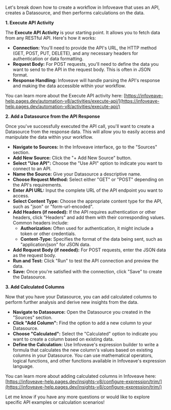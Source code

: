 Let's break down how to create a workflow in Infoveave that uses an API, creates a Datasource, and then performs calculations on the data.

**1. Execute API Activity**

The **Execute API Activity** is your starting point. It allows you to fetch data from any RESTful API. Here's how it works:

*   **Connection:** You'll need to provide the API's URL, the HTTP method (GET, POST, PUT, DELETE), and any necessary headers for authentication or data formatting.
*   **Request Body:** For POST requests, you'll need to define the data you want to send to the API in the request body. This is often in JSON format.
*   **Response Handling:** Infoveave will handle parsing the API's response and making the data accessible within your workflow.

   You can learn more about the Execute API activity here: [https://infoveave-help.pages.dev/automation-v8/activities/execute-api/](https://infoveave-help.pages.dev/automation-v8/activities/execute-api/)

**2. Add a Datasource from the API Response**

Once you've successfully executed the API call, you'll want to create a Datasource from the response data. This will allow you to easily access and manipulate the data within your workflow.

*   **Navigate to Sources:** In the Infoveave interface, go to the "Sources" section.
*   **Add New Source:** Click the "+ Add New Source" button.
*   **Select "Use API":** Choose the "Use API" option to indicate you want to connect to an API.
*   **Name the Source:** Give your Datasource a descriptive name.
*   **Choose Request Method:** Select either "GET" or "POST" depending on the API's requirements.
*   **Enter API URL:**  Input the complete URL of the API endpoint you want to access.
*   **Select Content Type:** Choose the appropriate content type for the API, such as "json" or "form-url-encoded".
*   **Add Headers (if needed):**  If the API requires authentication or other headers, click "Headers" and add them with their corresponding values. Common headers include:
    *   **Authorization:**  Often used for authentication, it might include a token or other credentials.
    *   **Content-Type:** Specifies the format of the data being sent, such as "application/json" for JSON data.
*   **Add Request Body (if needed):** For POST requests, enter the JSON data as the request body.
*   **Run and Test:** Click "Run" to test the API connection and preview the data.
*   **Save:** Once you're satisfied with the connection, click "Save" to create the Datasource.

**3. Add Calculated Columns**

Now that you have your Datasource, you can add calculated columns to perform further analysis and derive new insights from the data.

*   **Navigate to Datasource:** Open the Datasource you created in the "Sources" section.
*   **Click "Add Column":**  Find the option to add a new column to your Datasource.
*   **Choose "Calculated":** Select the "Calculated" option to indicate you want to create a column based on existing data.
*   **Define the Calculation:** Use Infoveave's expression builder to write a formula that calculates the new column's values based on existing columns in your Datasource. You can use mathematical operators, logical functions, and other functions available in Infoveave's expression language.

   You can learn more about adding calculated columns in Infoveave here: [https://infoveave-help.pages.dev/insights-v8/configure-expression/trim/](https://infoveave-help.pages.dev/insights-v8/configure-expression/trim/)



Let me know if you have any more questions or would like to explore specific API examples or calculation scenarios!
